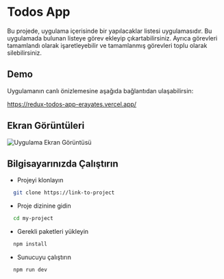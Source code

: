 
# Todos App

Bu projede, uygulama içerisinde bir yapılacaklar listesi uygulamasıdır. Bu uygulamada bulunan listeye görev ekleyip çıkartabilirsiniz. Ayrıca görevleri tamamlandı olarak işaretleyebilir ve tamamlanmış görevleri toplu olarak silebilirsiniz.


## Demo

Uygulamanın canlı önizlemesine aşağıda bağlantıdan ulaşabilirsin:

https://redux-todos-app-erayates.vercel.app/



## Ekran Görüntüleri

![Uygulama Ekran Görüntüsü](https://i.hizliresim.com/7q2imc0.png)





## Bilgisayarınızda Çalıştırın

* Projeyi klonlayın

```bash
  git clone https://link-to-project
```

- Proje dizinine gidin

```bash
  cd my-project
```

* Gerekli paketleri yükleyin

```bash
  npm install
```

* Sunucuyu çalıştırın

```bash
  npm run dev
```


  
